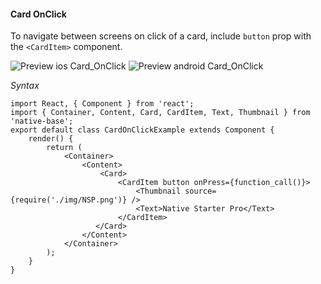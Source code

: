 #### Card OnClick

To navigate between screens on click of a card, include <code>button</code> prop with the <code>&lt;CardItem></code> component.

![Preview ios Card_OnClick](https://docs-v2.nativebase.io/docs/assets/ios/components/card-onclick.gif)
![Preview android Card_OnClick](https://docs-v2.nativebase.io/docs/assets/android/components/card-onclick.gif)

*Syntax*

<pre class="line-numbers"><code class="language-jsx">import React, { Component } from 'react';
import { Container, Content, Card, CardItem, Text, Thumbnail } from 'native-base';
export default class CardOnClickExample extends Component {
    render() {
        return (
            &lt;Container>
                &lt;Content>
                    &lt;Card>
                        &lt;CardItem button onPress={function_call()}>
                            &lt;Thumbnail source={require('./img/NSP.png')} />
                            &lt;Text>Native Starter Pro&lt;/Text>
                        &lt;/CardItem>
                   &lt;/Card>
                &lt;/Content>
            &lt;/Container>
        );
    }
}</code></pre><br />

